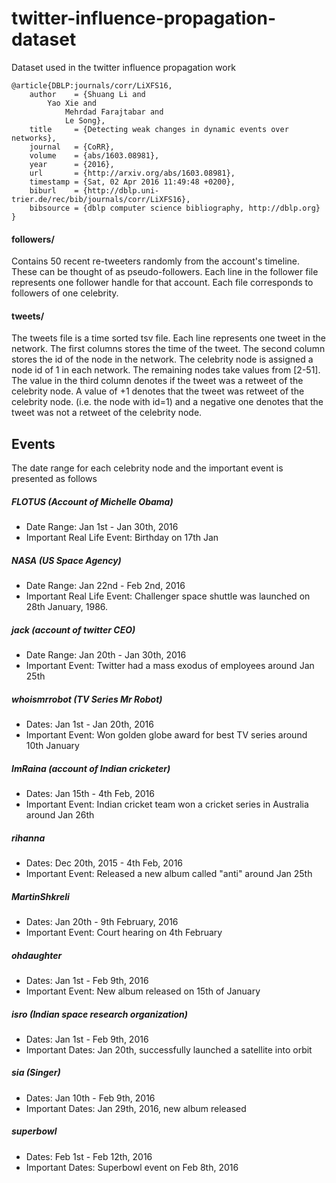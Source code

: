 # twitter-influence-propagation-dataset
Dataset used in the twitter influence propagation work

```
@article{DBLP:journals/corr/LiXFS16,
    author    = {Shuang Li and
        Yao Xie and
            Mehrdad Farajtabar and
            Le Song},
    title     = {Detecting weak changes in dynamic events over networks},
    journal   = {CoRR},
    volume    = {abs/1603.08981},
    year      = {2016},
    url       = {http://arxiv.org/abs/1603.08981},
    timestamp = {Sat, 02 Apr 2016 11:49:48 +0200},
    biburl    = {http://dblp.uni-trier.de/rec/bib/journals/corr/LiXFS16},
    bibsource = {dblp computer science bibliography, http://dblp.org}
}
```

#### followers/
Contains 50 recent re-tweeters randomly from the account's timeline. These can be thought of as pseudo-followers. Each line in the follower file represents one follower handle for that account.
Each file corresponds to followers of one celebrity.

#### tweets/
The tweets file is a time sorted tsv file. Each line represents one tweet in the network. The first columns stores the time of the tweet. The second column stores the id of the node in the network. The celebrity node is assigned a node id of 1 in each network. The remaining nodes take values from [2-51]. The value in the third column denotes if the tweet was a retweet of the celebrity node. A value of +1 denotes that the tweet was retweet of the celebrity node. (i.e. the node with id=1) and
a negative one denotes that the tweet was not a retweet of the celebrity node.

## Events
The date range for each celebrity node and the important event is presented as follows

##### FLOTUS (Account of Michelle Obama)
- Date Range: Jan 1st - Jan 30th, 2016
- Important Real Life Event: Birthday on 17th Jan

##### NASA (US Space Agency)
- Date Range: Jan 22nd - Feb 2nd, 2016
- Important Real Life Event: Challenger space shuttle was launched on 28th January, 1986.

##### jack (account of twitter CEO)
- Date Range: Jan 20th - Jan 30th, 2016
- Important Event: Twitter had a mass exodus of employees around Jan 25th

##### whoismrrobot (TV Series Mr Robot)
- Dates: Jan 1st - Jan 20th, 2016
- Important Event: Won golden globe award for best TV series around 10th January

##### ImRaina (account of Indian cricketer)
- Dates: Jan 15th - 4th Feb, 2016
- Important Event: Indian cricket team won a cricket series in Australia around Jan 26th

##### rihanna
- Dates: Dec 20th, 2015 - 4th Feb, 2016
- Important Event: Released a new album called "anti" around Jan 25th

##### MartinShkreli
- Dates: Jan 20th - 9th February, 2016
- Important Event: Court hearing on 4th February

##### ohdaughter
- Dates: Jan 1st - Feb 9th, 2016
- Important Event: New album released on 15th of January

##### isro (Indian space research organization)
- Dates: Jan 1st - Feb 9th, 2016
- Important Dates: Jan 20th, successfully launched a satellite into orbit

##### sia (Singer)
- Dates: Jan 10th - Feb 9th, 2016
- Important Dates: Jan 29th, 2016, new album released

##### superbowl
- Dates: Feb 1st - Feb 12th, 2016
- Important Dates: Superbowl event on Feb 8th, 2016

